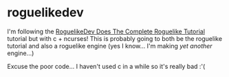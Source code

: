 # roguelikedev
I'm following the [RoguelikeDev Does The Complete Roguelike Tutorial](https://www.reddit.com/r/roguelikedev/comments/1luh8og/roguelikedev_does_the_complete_roguelike_tutorial) tutorial but with c + ncurses!
This is probably going to both be the roguelike tutorial and also a roguelike engine (yes I know... I'm making *yet another* engine...)

Excuse the poor code... I haven't used c in a while so it's really bad :'(
